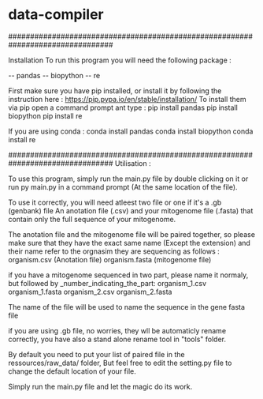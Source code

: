 # data-compiler

################################################################################

Installation
To run this program you will need the following package :

-- pandas
-- biopython
-- re

First make sure you have pip installed, or install it  by following the instruction here :
https://pip.pypa.io/en/stable/installation/
To install them via 
 pip open a command prompt ant type :
 pip install pandas
 pip install biopython
 pip install re
 
 
 If you are using conda  :
 conda install pandas
 conda install biopython
 conda install re
 
 
 
 ################################################################################
Utilisation :

To use this program, simply run the main.py file by double clicking on it or run 
py main.py
in a command prompt (At the same location of the file).



To use it correctly, you will need atleest two file or one if it's a .gb (genbank) file
An anotation file (.csv) and your mitogenome file (.fasta) that contain only the full sequence of your mitogenome.

The anotation file and the mitogenome file will be paired together, so please make sure that they have the exact same name (Except the extension) and their name refer to the orgnasim they are sequencing as follows :
organism.csv (Anotation file)
organism.fasta (mitogenome file)

if you have a mitogenome sequenced in two part, please name it normaly, but followed by _number_indicating_the_part:
organism_1.csv
organism_1.fasta
organism_2.csv
organism_2.fasta

The name of the file will be used to name the sequence in the gene fasta file


if you are using .gb file, no worries, they wll be automaticly rename correctly, you have also a stand alone rename tool in "tools" folder.

By default you need to put your list of paired file in the ressources/raw_data/ folder,
But feel free to edit the setting.py file to change the default location of your file.

Simply run the main.py file and let the magic do its work.